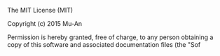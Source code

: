 The MIT License (MIT)

Copyright (c) 2015 Mu-An

Permission is hereby granted, free of charge, to any person obtaining a copy
of this software and associated documentation files (the "Sof